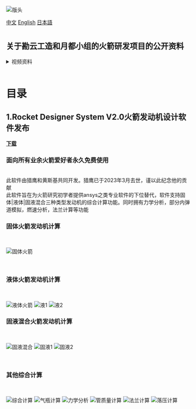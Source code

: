![版头](https://github.com/Kanyon-industries/Rocket/assets/57067525/6e2cb0eb-2c65-4690-af21-c2a6f7591098)

[中文](README.md "中文") [English](eng-README.md "English") [日本語](jp-README.md "日本語")

#

## 关于勘云工造和月都小组的火箭研发项目的公开资料
<details>
<summary>视频资料</summary>
【RD-01】500N发烟硝酸-Tonka250液体火箭发动机  →  https://www.bilibili.com/video/BV1CW411C7Dg
<br>
【RD-02】2000N液氧-煤油液体火箭发动机  →  https://www.bilibili.com/video/BV17J411b7Tz
</details>

<br>

# 目录
## 1.Rocket Designer System V2.0火箭发动机设计软件发布
**[下载](https://github.com/Kanyon-industries/Rocket/releases/download/RDS/Rocket.Designer.System.zip)**
<br>
### 面向所有业余火箭爱好者永久免费使用
<br>
此软件由猎鹰和黄斯基共同开发。猎鹰已于2023年3月去世，谨以此纪念他的贡献
<br>
此软件旨在为火箭研究初学者提供ansys之类专业软件的下位替代，软件支持固体|液体|固液混合三种类型发动机的综合计算功能。同时拥有力学分析，部分内弹道模拟，燃速分析，法兰计算等功能
<br>

### 固体火箭发动机计算

<br>

![固体火箭](https://github.com/Kanyon-industries/Rocket/assets/57067525/c2335d6c-0698-49b4-8769-c6bfdf08d1f8)

<br>

### 液体火箭发动机计算
<br>

![液体火箭](https://github.com/Kanyon-industries/Rocket/assets/57067525/504e83a1-7a5b-41b9-a5af-1c1d027cb14c)
![液1](https://github.com/Kanyon-industries/Rocket/assets/57067525/e02f44f5-075d-434b-8181-e12b07ecb59d)
![液2](https://github.com/Kanyon-industries/Rocket/assets/57067525/2e27f5d9-5f39-4771-94a4-266b8ecc698e)


### 固液混合火箭发动机计算
<br>

![固液混合](https://github.com/Kanyon-industries/Rocket/assets/57067525/269648d0-714f-4ee7-bf35-52a5d058782e)
![固液1](https://github.com/Kanyon-industries/Rocket/assets/57067525/30723908-1b0d-4fb8-bbf5-7678e311a6f1)
![固液2](https://github.com/Kanyon-industries/Rocket/assets/57067525/0bd94fe6-2305-4174-a8bc-ac09cd73d77f)

<br>

### 其他综合计算
<br>

![综合计算](https://github.com/Kanyon-industries/Rocket/assets/57067525/bdc33717-64c0-4db2-9ab3-4c8a2a877fe3)
![气瓶计算](https://github.com/Kanyon-industries/Rocket/assets/57067525/2a5ea54a-b231-45a5-b19d-eecd199c0d5d)
![力学分析](https://github.com/Kanyon-industries/Rocket/assets/57067525/5c2346a4-39ca-45c9-a62d-9eed98c891da)
![管质量计算](https://github.com/Kanyon-industries/Rocket/assets/57067525/22551612-345c-4c67-9569-dac34e7a3092)
![法兰计算](https://github.com/Kanyon-industries/Rocket/assets/57067525/2595402b-efed-48fd-9d96-e28cd3addeb0)
![落压计算](https://github.com/Kanyon-industries/Rocket/assets/57067525/a6536367-d322-45ef-b3b7-5ce9f31594dc)
































